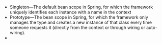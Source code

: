-  Singleton—The default bean scope in Spring, for which the framework uniquely identifies each instance with a name in the context 
- Prototype—The bean scope in Spring, for which the framework only manages the type and creates a new instance of that class every time someone requests it (directly from the context or through wiring or auto-wiring).
- 